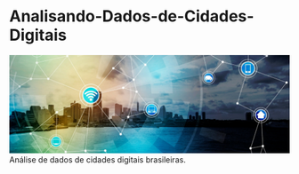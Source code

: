 # Analisando-Dados-de-Cidades-Digitais
![](capa.jpg)
Análise de dados de cidades digitais brasileiras.
